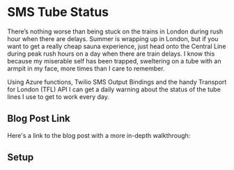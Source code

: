 # SMS Tube Status
There’s nothing worse than being stuck on the trains in London during rush hour when there are delays. Summer is wrapping up in London, but if you want to get a really cheap sauna experience, just head onto the Central Line during peak rush hours on a day when there are train delays. I know this because my miserable self has been trapped, sweltering on a tube with an armpit in my face, more times than I care to remember.

Using Azure functions, Twilio SMS Output Bindings and the handy Transport for London (TFL) API I can get a daily warning about the status of the tube lines I use to get to work every day.

## Blog Post Link
Here's a link to the blog post with a more in-depth walkthrough:

## Setup
